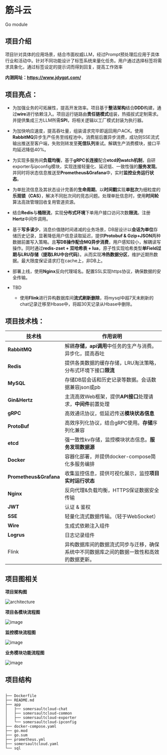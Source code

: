 # 筋斗云 
Go module
## 项目介绍

项目针对具体的应用场景，结合市面权威LLM，经过Prompt预处理后应用于具体行业和活动中。针对不同功能设计了标签系统来量化任务。用户通过选择标签将需求具象化，通过标签设定的提示词而得到回复，提高工作效率

**内测网址：https://www.jdygpt.com/**

## 项目亮点：

- 为加强业务的可拓展性，提高开发效率。项目基于**整洁架构**结合**DDD**构建，通过**wire**进行依赖注入。项目运行链路由**责任链模式**组装，热插拔式定制需求。并提供集成三方LLM所需**SPI**，将相关逻辑以工厂模式封装为执行器。

- 为加快响应速度，提高吞吐量，组装请求完毕即返回用户ACK。使用**RabbitMQ**异步生产任务至线程池中。消费层后置异步消费，成功则SSE流式输出推送至客户端，失败则转发至**死信队列**重试。解耦生产消费模块，接口平均延迟降低40%。
  
- 为实现多服务间**负载均衡**，基于**gRPC长连接**配合**etcd的watch机制**，自研exporter与ipconfig模块，实现连接轻量化、延迟低、一致性强的**服务发现**。并同时将状态信息推送至**Prometheus&Grafana**中，实时**监控业务运行状态**。

- 为单批流信息及其状态设计完善的**生命周期**。以**时间戳**实现**单批次**为细粒度的**乐观锁（CAS）**，解决不同批次间的竞态问题。处理单批信息时，使用**时间轮**算法高效管理回收复用管道资源。

- 结合**Redis**与**桶限流**，实现**分布式环境**下单用户接口访问次数**限流**。注册**Hertz**中间件调用。

- 基于**写多读少**，消息价值随时间递减的业务场景，DB层设计以**会话为单位**存储历史记录，显著降低用户信息读取延迟，提供**Protobuf & Gzip+JSON**两种数据前置写入策略。且**写DB操作配合MQ异步消费**，用户感知较小，解耦读写操作。同时通过**redis-zset + 双哈希表 + lua**，原子性实现哈希类型**单Field过期与LRU存储（提取LRU中台代码）**。从而实现**冷热数据分区**，维护近期热数据。最大限度保证请求打在cache上，非DB上。

- 部署上线，使用**Nginx**反向代理域名。配置SSL实现https协议，确保数据的安全传输。


-   TBD
    -   使用**Flink**进行异构数据库间**流式刷新删除**，将mysql中超7天未刷新的chat记录迁移至Hbase中，将超30天记录从Hbase中删除。

## 项目技术栈：

| 技术栈                 | 作用说明                                                     |
| ---------------------- | ------------------------------------------------------------ |
| **RabbitMQ**           | 解耦**存储，api调用**中任务的生产与消费。异步化，提高吞吐    |
| **Redis**              | 提供各类数据的缓存存储，LRU淘汰策略，分布式环境下接口**限流** |
| **MySQL**              | 存储DB层会话和历史记录等数据。会话数据兼容json或pb           |
| **Gin&Hertz**          | 主流高效Web框架，提供**API接口**处理请求，**中间件**前置处理 |
| **gRPC**               | 高效通讯协议，低延迟传送**模块状态信息**                     |
| **ProtoBuf**           | 高效序列化协议，结合gRPC使用。**存储**序列化兼容 |
| **etcd**               | 强一致性kv存储，监控模块状态信息。**服务发现数据源**         |
| **Docker**             | 容器化部署，并提供docker-compose简化多服务编排               |
| **Prometheus&Grafana** | 收集监控信息，提供可视化展示，监控**项目实时运行状态**       |
| **Nginx**              | 反向代理&负载均衡，HTTPS保证数据安全传输                     |
| **JWT**                | 认证 & 鉴权                                                  |
| **SSE**                | 轻量化流式数据传输。（轻于WebSocket）                        |
| **Wire**               | 生成式依赖注入组件                                           |
| **Logrus**             | 日志记录组件                                                 |
| Flink                  | 异构数据库间的数据流式同步与迁移，确保系统中不同数据库之间的数据一致性和高效的数据更新。 |

## 项目图相关

**项目架构图**

![architecture](https://github.com/user-attachments/assets/249b6766-fa69-4424-9005-2b0616973253)

**项目各模块流程图**

![image](https://github.com/user-attachments/assets/41867220-fe93-4882-a4da-cd8a5f3ffcea)

**监控模块流程图**

![image](https://github.com/user-attachments/assets/09e87d93-ea5d-4afa-97a4-5b461a683e16)

**业务模块功能流程图**

![image](https://github.com/user-attachments/assets/60c61a3b-80e3-4224-8c71-e64380855b75)


## 项目结构

```

├── Dockerfile
├── README.md
├── app
│   ├── somersaultcloud-chat
│   ├── somersaultcloud-common
│   ├── somersaultcloud-exporter
│   └── somersaultcloud-ipconfig
├── docker-compose.yaml
├── go.mod
├── go.sum
├── prometheus.yml
├── somersaultcloud.yaml
└── sql

```



